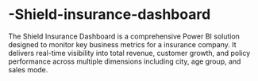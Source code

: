 # -Shield-insurance-dashboard
The Shield Insurance Dashboard is a comprehensive Power BI solution designed to monitor key business metrics for a insurance company. It delivers real-time visibility into total revenue, customer growth, and policy performance across multiple dimensions including city, age group, and sales mode.
